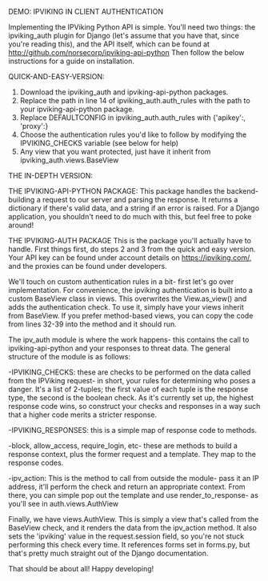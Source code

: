 DEMO: IPVIKING IN CLIENT AUTHENTICATION

Implementing the IPViking Python API is simple. You'll need two things: the ipviking_auth plugin for Django (let's assume
that you have that, since you're reading this), and the API itself, which can be found at http://github.com/norsecorp/ipviking-api-python
Then follow the below instructions for a guide on installation.

QUICK-AND-EASY-VERSION:
1) Download the ipviking_auth and ipviking-api-python packages.
2) Replace the path in line 14 of ipviking_auth.auth_rules with the path to your ipviking-api-python package.
3) Replace DEFAULTCONFIG in ipviking_auth.auth_rules with {'apikey':<your API key>, 'proxy':<the appropriate proxy>}
3) Choose the authentication rules you'd like to follow by modifying the IPVIKING_CHECKS variable (see below for help)
4) Any view that you want protected, just have it inherit from ipviking_auth.views.BaseView


THE IN-DEPTH VERSION:	

THE IPVIKING-API-PYTHON PACKAGE:
This package handles the backend- building a request to our server and parsing the response. It returns a dictionary if there's valid 
data, and a string if an error is raised. For a Django application, you shouldn't need to do much with this, but feel free to poke around!

THE IPVIKING-AUTH PACKAGE
This is the package you'll actually have to handle. First things first, do steps 2 and 3 from the quick and easy version. Your API key can be
found under account details on https://ipviking.com/, and the proxies can be found under developers.

We'll touch on custom authentication rules in a bit- first let's go over implementation. For convenience, the ipviking authentication is
built into a custom BaseView class in views. This overwrites the View.as_view() and adds the authentication check. To use it, simply have
your views inherit from BaseView. If you prefer method-based views, you can copy the code from lines 32-39 into the method and it should run.

The ipv_auth module is where the work happens- this contains the call to ipviking-api-python and your responses to threat data. The general 
structure of the module is as follows:

-IPVIKING_CHECKS: these are checks to be performed on the data called from the IPViking request- in short, your rules for determining 
	who poses a danger. It's a list of 2-tuples; the first value of each tuple is the response type, the second is the boolean check.
	As it's currently set up, the highest response code wins, so construct your checks and responses in a way such that a higher code 
	merits a stricter response.

-IPVIKING_RESPONSES: this is a simple map of response code to methods.

-block, allow_access, require_login, etc- these are methods to build a response context, plus the former request and a template. They 
	map to the response codes.
	
-ipv_action: This is the method to call from outside the module- pass it an IP address, it'll perform the check and return an appropriate
	context. From there, you can simple pop out the template and use render_to_response- as you'll see in auth.views.AuthView
	
Finally, we have views.AuthView. This is simply a view that's called from the BaseView check, and it renders the data from the ipv_action
method. It also sets the 'ipviking' value in the request.session field, so you're not stuck performing this check every time. It references
forms set in forms.py, but that's pretty much straight out of the Django documentation.


That should be about all! Happy developing!